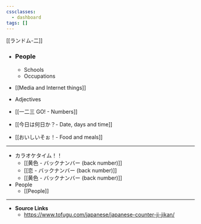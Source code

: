 ```yaml
---
cssclasses:
  - dashboard
tags: []
---
```



[[ランドム-二]]

- ### People
	- Schools
	- Occupations
	
- [[Media and Internet things]]
- Adjectives
- [[一二三 GO! - Numbers]]
- [[今日は何日か？- Date, days and time]]
- [[おいしいそぉ！- Food and meals]]


---



- カラオケタイム！！
	- [[黄色 - バックナンバー (back number)]]
	- [[恋 - バックナンバー (back number)]]
	- [[黄色 - バックナンバー (back number)]]
- People
	-  [[People]]

---

- **Source Links**
	- https://www.tofugu.com/japanese/japanese-counter-ji-jikan/